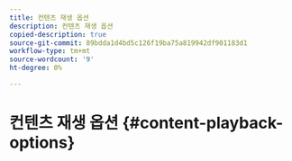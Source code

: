 ```yaml
---
title: 컨텐츠 재생 옵션
description: 컨텐츠 재생 옵션
copied-description: true
source-git-commit: 89bdda1d4bd5c126f19ba75a819942df901183d1
workflow-type: tm+mt
source-wordcount: '9'
ht-degree: 0%

---
```



# 컨텐츠 재생 옵션 {#content-playback-options}
